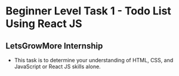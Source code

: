 # Beginner Level Task 1 - Todo List Using React JS
## LetsGrowMore Internship

- This task is to determine your understanding of HTML, CSS, and JavaScript or React JS skills alone.
